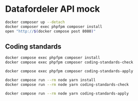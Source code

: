 # Datafordeler API mock

```sh
docker composer up --detach
docker composer exec phpfpm composer install
open "http://$(docker compose post 8080)"
```

## Coding standards

```sh
docker compose exec phpfpm composer install
docker compose exec phpfpm composer coding-standards-check

docker compose exec phpfpm composer coding-standards-apply
```

```sh
docker compose run --rm node yarn install
docker compose run --rm node yarn coding-standards-check

docker compose run --rm node yarn coding-standards-apply
```
